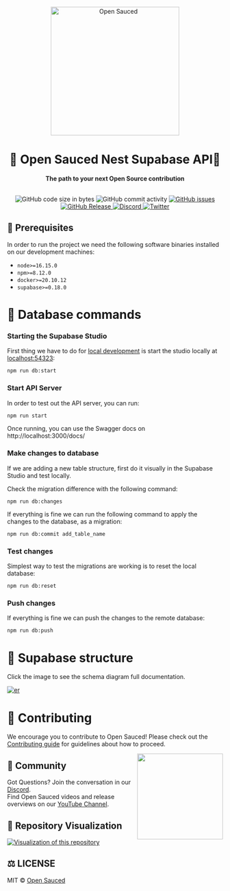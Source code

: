 <div align="center">
  <br>
  <img alt="Open Sauced" src="https://i.ibb.co/7jPXt0Z/logo1-92f1a87f.png" width="300px">
  <h1>🍕 Open Sauced Nest Supabase API🍕</h1>
  <strong>The path to your next Open Source contribution</strong>
</div>
<br>
<p align="center">
  <img src="https://img.shields.io/github/languages/code-size/0-vortex/open-sauced-nest-supabase-poc" alt="GitHub code size in bytes">
  <img src="https://img.shields.io/github/commit-activity/w/0-vortex/open-sauced-nest-supabase-poc" alt="GitHub commit activity">
  <a href="https://github.com/0-vortex/open-sauced-nest-supabase-poc/issues">
    <img src="https://img.shields.io/github/issues/0-vortex/open-sauced-nest-supabase-poc" alt="GitHub issues">
  </a>
  <a href="https://github.com/0-vortex/open-sauced-nest-supabase-poc/releases">
    <img src="https://img.shields.io/github/v/release/0-vortex/open-sauced-nest-supabase-poc.svg?style=flat" alt="GitHub Release">
  </a>
  <a href="https://discord.gg/U2peSNf23P">
    <img src="https://img.shields.io/discord/714698561081704529.svg?label=&logo=discord&logoColor=ffffff&color=7389D8&labelColor=6A7EC2" alt="Discord">
  </a>
  <a href="https://twitter.com/saucedopen">
    <img src="https://img.shields.io/twitter/follow/saucedopen?label=Follow&style=social" alt="Twitter">
  </a>
</p>

## 📖 Prerequisites

In order to run the project we need the following software binaries installed on our development machines:
- `node>=16.15.0`
- `npm>=8.12.0`
- `docker>=20.10.12`
- `supabase>=0.18.0`

# 🔑 Database commands

### Starting the Supabase Studio

First thing we have to do for [local development](https://supabase.com/docs/guides/local-development) is start the studio locally at [localhost:54323](http://localhost:54323):

```shell
npm run db:start
```

### Start API Server

In order to test out the API server, you can run:

```shell
npm run start
```

Once running, you can use the Swagger docs on http://localhost:3000/docs/

### Make changes to database

If we are adding a new table structure, first do it visually in the Supabase Studio and test locally.

Check the migration difference with the following command:

```shell
npm run db:changes
```

If everything is fine we can run the following command to apply the changes to the database, as a migration:

```shell
npm run db:commit add_table_name
```

### Test changes

Simplest way to test the migrations are working is to reset the local database:

```shell
npm run db:reset
```

### Push changes

If everything is fine we can push the changes to the remote database:

```shell
npm run db:push
```

# 🔑 Supabase structure

Click the image to see the schema diagram full documentation.

[![er](./supabase/diagrams/schema.svg)](./supabase/diagrams/README.md)

# 🤝 Contributing

We encourage you to contribute to Open Sauced! Please check out the [Contributing guide](https://docs.opensauced.pizza/contributing/introduction-to-contributing/) for guidelines about how to proceed.

<img align="right" src="https://i.ibb.co/CJfW18H/ship.gif" width="200"/>

## 🍕 Community

Got Questions? Join the conversation in our [Discord](https://discord.gg/U2peSNf23P).  
Find Open Sauced videos and release overviews on our [YouTube Channel](https://www.youtube.com/channel/UCklWxKrTti61ZCROE1e5-MQ).

## 🎦 Repository Visualization

[![Visualization of this repository](./public/diagram.svg)
](./src)

## ⚖️ LICENSE

MIT © [Open Sauced](LICENSE)
